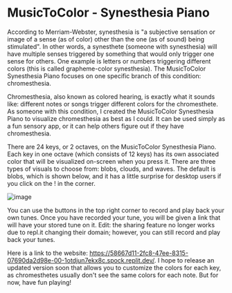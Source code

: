 # MusicToColor - Synesthesia Piano

According to Merriam-Webster, synesthesia is "a subjective sensation or image of a sense (as of color) other than the one (as of sound) being stimulated". In other words,
a synesthete (someone with synesthesia) will have multiple senses triggered by something that would only trigger one sense for others. One example is letters or numbers 
triggering different colors (this is called grapheme-color synesthesia). The MusicToColor Synesthesia Piano focuses on one specific branch of this condition:
chromesthesia.

Chromesthesia, also known as colored hearing, is exactly what it sounds like: different notes or songs trigger different colors for the chromesthete. As someone with this
condition, I created the MusicToColor Synesthesia Piano to visualize chromesthesia as best as I could. It can be used simply as a fun sensory app, or it can help others
figure out if they have chromesthesia. 

There are 24 keys, or 2 octaves, on the MusicToColor Synesthesia Piano. Each key in one octave (which consists of 12 keys) has its own associated color that will be
visualized on-screen when you press it. There are three types of visuals to choose from: blobs, clouds, and waves. The default is blobs, which is shown below, and it has
a little surprise for desktop users if you click on the ! in the corner.

![image](https://user-images.githubusercontent.com/31810543/203854703-0d9806da-b9f1-479d-8bdf-efe47c7703f6.png)

You can use the buttons in the top right corner to record and play back your own tunes. Once you have recorded your tune, you will be given a link that will have your
stored tune on it. Edit: the sharing feature no longer works due to repl.it changing their domain; however, you can still record and play back your tunes.

Here is a link to the website: https://58667d11-2fc8-47ee-8315-07690da2d98e-00-1otdjun7ekx8c.spock.replit.dev/. I hope to release an updated version soon that allows 
you to customize the colors for each key, as chromesthetes usually don't see the same colors for each note. But for now, have fun playing!
